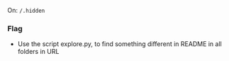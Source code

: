 On: ```/.hidden```

### Flag
- Use the script explore.py, to find something different in README in all folders in URL
